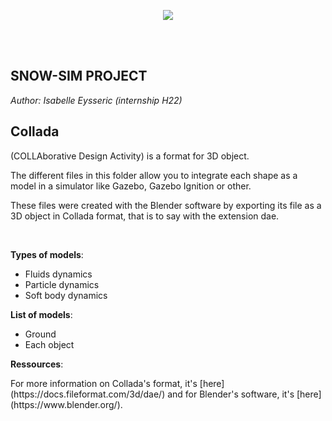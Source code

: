 <p align="center">
  <img src="https://norlab.ulaval.ca/images/norlab_acronym_stamp_light.svg" />
</p>

<br/>
<br/>

## SNOW-SIM PROJECT

*Author: Isabelle Eysseric (internship H22)*
<br>

## Collada
<p>(COLLAborative Design Activity) is a format for 3D object.</p>
<p>The different files in this folder allow you to integrate each shape as a model in a simulator like Gazebo, Gazebo Ignition or other.</p>
<p>These files were created with the Blender software by exporting its file as a 3D object in Collada format, that is to say with the extension dae.</p>
<br>

**Types of models**:
- Fluids dynamics
- Particle dynamics
- Soft body dynamics

**List of models**:
- Ground
- Each object

**Ressources**:
<p>For more information on Collada's format, it's [here](https://docs.fileformat.com/3d/dae/) and for Blender's software, it's [here](https://www.blender.org/).</p>
<br>
